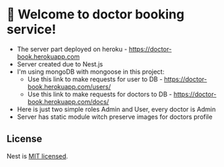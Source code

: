 # 🚀 Welcome to doctor booking service!

- The server part deployed on heroku - https://doctor-book.herokuapp.com
- Server created due to Nest.js
- I'm using mongoDB with mongoose in this project:
  + Use this link to make requests for user to DB - https://doctor-book.herokuapp.com/users/
  + Use this link to make requests for doctors to DB - https://doctor-book.herokuapp.com/docs/
- Here is just two simple roles Admin and User, every doctor is Admin
- Server has static module witch preserve images for doctors profile


## License

Nest is [MIT licensed](LICENSE).
